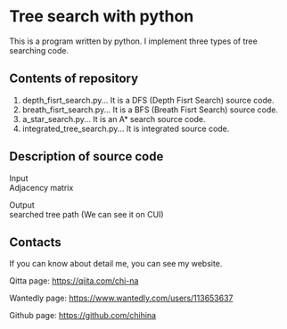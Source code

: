 # Tree search with python 
This is a program written by python.
I implement three types of tree searching code. 

## Contents of repository
1. depth_fisrt_search.py... It is a DFS (Depth Fisrt Search) source code.
2. breath_fisrt_search.py... It is a BFS (Breath Fisrt Search) source code.
3. a_star_search.py... It is an A* search source code.
4. integrated_tree_search.py... It is integrated source code. 

## Description of source code
Input  
Adjacency matrix  

Output  
searched tree path (We can see it on CUI) 

## Contacts
If you can know about detail me, you can see my website.

Qitta page: https://qiita.com/chi-na  

Wantedly page: https://www.wantedly.com/users/113653637  

Github page: https://github.com/chihina
